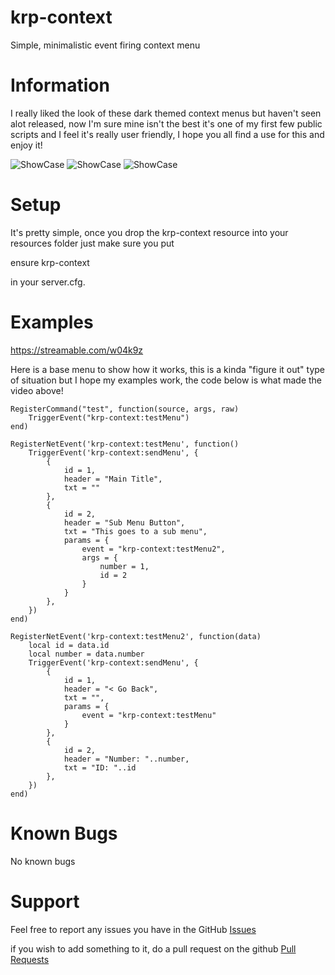 # krp-context
Simple, minimalistic event firing context menu

# Information
I really liked the look of these dark themed context menus but haven't seen alot released, now I'm sure mine isn't the best it's one of my first few public scripts and I feel it's really user friendly, I hope you all find a use for this and enjoy it!

![ShowCase](https://lithi.io/file/LY0d.png)
![ShowCase](https://lithi.io/file/60f7.png)
![ShowCase](https://lithi.io/file/dDnO.png)



# Setup
It's pretty simple, once you drop the krp-context resource into your resources folder just make sure you put

ensure krp-context

in your server.cfg. 

# Examples

https://streamable.com/w04k9z

Here is a base menu to show how it works, this is a kinda "figure it out" type of situation but I hope my examples work, the code below is what made the video above!
```
RegisterCommand("test", function(source, args, raw)
    TriggerEvent("krp-context:testMenu")
end)

RegisterNetEvent('krp-context:testMenu', function()
    TriggerEvent('krp-context:sendMenu', {
        {
            id = 1,
            header = "Main Title",
            txt = ""
        },
        {
            id = 2,
            header = "Sub Menu Button",
            txt = "This goes to a sub menu",
            params = {
                event = "krp-context:testMenu2",
                args = {
                    number = 1,
                    id = 2
                }
            }
        },
    })
end)

RegisterNetEvent('krp-context:testMenu2', function(data)
    local id = data.id
    local number = data.number
    TriggerEvent('krp-context:sendMenu', {
        {
            id = 1,
            header = "< Go Back",
            txt = "",
            params = {
                event = "krp-context:testMenu"
            }
        },
        {
            id = 2,
            header = "Number: "..number,
            txt = "ID: "..id
        },
    })
end)
```

# Known Bugs
No known bugs

# Support
Feel free to report any issues you have in the GitHub [Issues](https://github.com/nerohiro/krp-context/issues)

if you wish to add something to it, do a pull request on the github [Pull Requests](https://github.com/nerohiro/krp-context/pulls)

